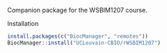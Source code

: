 Companion package for the WSBIM1207 course.

Installation

```r
install.packages(c("BiocManager", "remotes"))
BiocManager::install("UCLouvain-CBIO/rWSBIM1207")
```